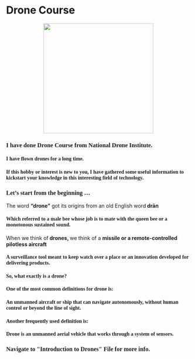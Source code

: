 # Drone Course
<p align="center"><img src="https://airbuzz.one/wp-content/uploads/2018/09/droneguide_for_beginner.jpg" width="300"></p>
<h3 style="font-family:Chaparral Pro Light;">I have done Drone Course from National Drone Institute. </h3>
<h4 style="font-family:Chaparral Pro Light;">I have flown drones for a long time.</h4>
<h4 style="font-family:Chaparral Pro Light;">If this hobby or interest is new to you, I have gathered some useful information to kickstart your knowledge in this interesting field of technology.</h4>
<h3 style="font-family:Chaparral Pro Light;">Let’s start from the beginning …</h3>
<p>The word <strong>“drone”</strong> got its origins from an old English word<strong> drān </strong></p>
<h4 style="font-family:Chaparral Pro Light;">Which referred to a male bee whose job is to mate with the queen bee or a monotonous sustained sound.</h4>
<p>When we think of<strong> drones, </strong>we think of a <strong>missile or a remote-controlled pilotless aircraft</strong></p>
<h4 style="font-family:Chaparral Pro Light;">A surveillance tool meant to keep watch over a place or an innovation developed for delivering products.</h4>
<h4 style="font-family:Chaparral Pro Light;">So, what exactly is a drone?</h4>
<h4 style="font-family:Chaparral Pro Light;">One of the most common definitions for drone is:</h4>
<h4 style="font-family:Chaparral Pro Light;">An unmanned aircraft or ship that can navigate autonomously, without human control or beyond the line of sight.</h4>
<h4 style="font-family:Chaparral Pro Light;">Another frequently used definition is:</h4>
<h4 style="font-family:Chaparral Pro Light;">Drone is an unmanned aerial vehicle that works through a system of sensors.</h4>
<h3 style="font-family:Chaparral Pro Light;">Navigate to "Introduction to Drones" File for more info. </h3>
